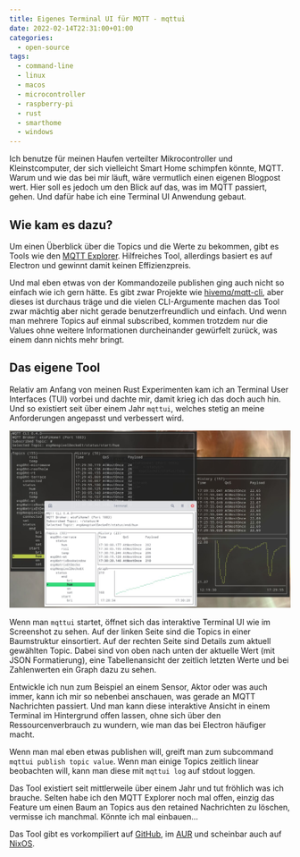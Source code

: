 ```yaml
---
title: Eigenes Terminal UI für MQTT - mqttui
date: 2022-02-14T22:31:00+01:00
categories:
  - open-source
tags:
  - command-line
  - linux
  - macos
  - microcontroller
  - raspberry-pi
  - rust
  - smarthome
  - windows
---
```

Ich benutze für meinen Haufen verteilter Mikrocontroller und Kleinstcomputer, der sich vielleicht Smart Home schimpfen könnte, MQTT.
Warum und wie das bei mir läuft, wäre vermutlich einen eigenen Blogpost wert.
Hier soll es jedoch um den Blick auf das, was im MQTT passiert, gehen.
Und dafür habe ich eine Terminal UI Anwendung gebaut.
<!--more-->

## Wie kam es dazu?

Um einen Überblick über die Topics und die Werte zu bekommen, gibt es Tools wie den [MQTT Explorer](https://mqtt-explorer.com/).
Hilfreiches Tool, allerdings basiert es auf Electron und gewinnt damit keinen Effizienzpreis.

Und mal eben etwas von der Kommandozeile publishen ging auch nicht so einfach wie ich gern hätte.
Es gibt zwar Projekte wie [hivemq/mqtt-cli](https://github.com/hivemq/mqtt-cli), aber dieses ist durchaus träge und die vielen CLI-Argumente machen das Tool zwar mächtig aber nicht gerade benutzerfreundlich und einfach.
Und wenn man mehrere Topics auf einmal subscribed, kommen trotzdem nur die Values ohne weitere Informationen durcheinander gewürfelt zurück, was einem dann nichts mehr bringt.

## Das eigene Tool

Relativ am Anfang von meinen Rust Experimenten kam ich an Terminal User Interfaces (TUI) vorbei und dachte mir, damit krieg ich das doch auch hin.
Und so existiert seit über einem Jahr `mqttui`, welches stetig an meine Anforderungen angepasst und verbessert wird.

![Screenshot von mqttui](screenshot.jpg)

Wenn man `mqttui` startet, öffnet sich das interaktive Terminal UI wie im Screenshot zu sehen.
Auf der linken Seite sind die Topics in einer Baumstruktur einsortiert.
Auf der rechten Seite sind Details zum aktuell gewählten Topic.
Dabei sind von oben nach unten der aktuelle Wert (mit JSON Formatierung), eine Tabellenansicht der zeitlich letzten Werte und bei Zahlenwerten ein Graph dazu zu sehen.

Entwickle ich nun zum Beispiel an einem Sensor, Aktor oder was auch immer, kann ich mir so nebenbei anschauen, was gerade an MQTT Nachrichten passiert.
Und man kann diese interaktive Ansicht in einem Terminal im Hintergrund offen lassen, ohne sich über den Ressourcenverbrauch zu wundern, wie man das bei Electron häufiger macht.

Wenn man mal eben etwas publishen will, greift man zum subcommand `mqttui publish topic value`.
Wenn man einige Topics zeitlich linear beobachten will, kann man diese mit `mqttui log` auf stdout loggen.

Das Tool existiert seit mittlerweile über einem Jahr und tut fröhlich was ich brauche.
Selten habe ich den MQTT Explorer noch mal offen, einzig das Feature um einen Baum an Topics aus den retained Nachrichten zu löschen, vermisse ich manchmal.
Könnte ich mal einbauen…

Das Tool gibt es vorkompiliert auf [GitHub](https://github.com/EdJoPaTo/mqttui/releases), im [AUR](https://aur.archlinux.org/packages?K=mqttui) und scheinbar auch auf [NixOS](https://search.nixos.org/packages?channel=unstable&query=mqttui).
